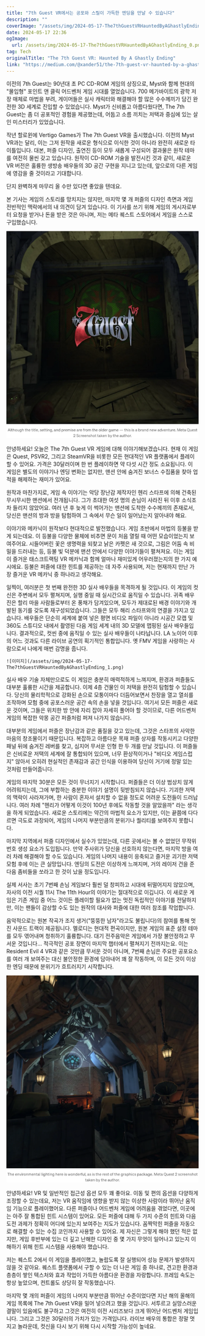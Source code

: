```yaml
---
title: "7th Guest VR에서는 공포와 스릴이 가득한 엔딩을 만날 수 있습니다"
description: ""
coverImage: "/assets/img/2024-05-17-The7thGuestVRHauntedByAGhastlyEnding_0.png"
date: 2024-05-17 22:36
ogImage: 
  url: /assets/img/2024-05-17-The7thGuestVRHauntedByAGhastlyEnding_0.png
tag: Tech
originalTitle: "The 7th Guest VR: Haunted By A Ghastly Ending"
link: "https://medium.com/@xander51/the-7th-guest-vr-haunted-by-a-ghastly-ending-b2922d765129"
---
```



이전의 7th Guest는 90년대 초 PC CD-ROM 게임의 상징으로, Myst와 함께 현대의 "몰입형" 포인트 앤 클릭 어드벤처 게임 시대를 열었습니다. 700 메가바이트의 광학 저장 매체로 마법을 부려, 게이머들은 실사 캐릭터와 해결해야 할 많은 수수께끼가 담긴 완전한 3D 세계로 진입할 수 있었습니다. Myst가 신비롭고 아름다웠다면, The 7th Guest는 좀 더 공포적인 경험을 제공했는데, 어둡고 소름 끼치는 저택과 중심에 있는 살인 미스터리가 있었습니다.

작년 할로윈에 Vertigo Games가 The 7th Guest VR을 출시했습니다. 이전의 Myst VR과는 달리, 이는 그저 원작을 새로운 형식으로 이식한 것이 아니라 완전히 새로운 타이틀입니다. 대본, 퍼즐 디자인, 출연진 등이 모두 새롭게 구성되어 결과물은 원작 테마를 여전히 물씬 갖고 있습니다. 원작이 CD-ROM 기술을 발전시킨 것과 같이, 새로운 VR 버전은 훌륭한 생방송 배우들의 3D 공간 구현을 지니고 있는데, 앞으로의 다른 게임에 영감을 줄 것이라고 기대합니다.

단지 완벽하게 마무리 올 수만 있다면 좋았을 텐데요.

본 기사는 게임의 스토리를 망치지는 않지만, 마지막 몇 개 퍼즐의 디자인 측면과 게임 전반적인 맥락에서의 내 의견이 담겨 있습니다. 이 기사를 쓰기 위해 게임의 게시자로부터 요청을 받거나 돈을 받은 것은 아니며, 저는 메타 퀘스트 스토어에서 게임을 스스로 구입했습니다.

<div class="content-ad"></div>

![The 7th Guest VR](/assets/img/2024-05-17-The7thGuestVRHauntedByAGhastlyEnding_0.png)

안녕하세요! 오늘은 The 7th Guest VR 게임에 대해 이야기해보겠습니다. 현재 이 게임은 Quest, PSVR2, 그리고 SteamVR을 비롯한 모든 현대적인 VR 플랫폼에서 플레이할 수 있어요. 가격은 30달러이며 한 번 플레이하면 약 다섯 시간 정도 소요됩니다. 이 게임은 별도의 이야기나 엔딩 변화는 없지만, 맨션 안에 숨겨진 보너스 수집품을 찾아 업적을 해제하는 재미가 있어요.

원작과 마찬가지로, 게임 속 이야기는 악당 장난감 제작자인 헨리 스타프에 의해 건축된 무시무시한 맨션에서 전개됩니다. 그가 초대한 여섯 명의 손님이 사라진 뒤 이후 소식조차 들리지 않았어요. 여러 년 후 늦게 이 썩어가는 맨션에 도착한 수수께끼의 존재로서, 당신은 맨션의 방과 방을 탐험하여 그 속에서 무슨 일이 일어났는지 알아내야 해요.

이야기와 메카닉이 원작보다 현대적으로 발전했습니다. 게임 초반에서 마법의 등불을 받게 되는데요. 이 등불을 다양한 물체에 비추면 문이 처음 열릴 때 어떤 모습이었는지 보여주어요. 시들어버린 꽃은 생명력을 되찾고 낡은 카펫은 새 것으로, 그림은 어둠 속 비밀을 드러내는 등, 등불 빛 덕분에 맨션 안에서 다양한 이야기들이 펼쳐져요. 이는 게임이 즐거운 태스크트랙팅 VR 메카닉과 함께 얼마나 재미있게 어우러졌는지의 한 가지 예시에요. 등불은 퍼즐에 대한 힌트를 제공하는 데 자주 사용되며, 저는 현재까지 만난 가장 즐거운 VR 메카닉 중 하나라고 생각해요.

<div class="content-ad"></div>

일찍이, 여러분은 첫 번째 완전한 3D 실사 배우들을 목격하게 될 것입니다. 이 게임의 컷 신은 주변에서 모두 펼쳐지며, 실행 중일 때 실시간으로 움직일 수 있습니다. 귀족 배우진은 할리 마을 사람들로부터 온 풍채가 담겨있으며, 모두가 제대로된 배경 이야기와 개발된 동기를 갖도록 재구성되었습니다. 그들은 모두 해리 스타프와의 연결을 가지고 있습니다. 배우들은 단순히 세계에 붙여 넣은 평면 비디오 파일이 아니라 시공간 모캡 및 360도 스튜디오 내에서 촬영된 다음 게임 세계 내의 3D 모델에 맵핑된 실사 배우들입니다. 결과적으로, 컷씬 중에 움직일 수 있는 실사 배우들이 나타납니다. LA 노이어 이후의 어느 것과도 다른 라이브 공연의 획기적인 통합입니다. 옛 FMV 게임을 사랑하는 사람으로서 나에게 매번 감명을 줍니다.

```
![이미지](/assets/img/2024-05-17-The7thGuestVRHauntedByAGhastlyEnding_1.png)
```

실사 배우 기술 자체만으로도 이 게임은 충분히 매력적하게 느껴지며, 환경과 퍼즐들도 대부분 훌륭한 시간을 제공합니다. 이제 4층 건물인 이 저택을 완전히 탐험할 수 있습니다. 당신의 물리학적으로 강화된 손으로 모퉁이마다 더듬어보면서 찬장을 열고 열쇠를 조작하며 모험 중에 공포스러운 공간 속의 손을 넣을 것입니다. 여기서 모든 퍼즐은 새로운 것이며, 그들은 위치한 방 안에 자리 잡아 자세히 풀어야 할 것이므로, 다른 어드벤처 게임의 복잡한 악몽 공간 퍼즐처럼 퍼져 나가지 않습니다.

대부분의 게임에서 퍼즐은 장난감과 같은 품질을 갖고 있는데, 그것은 스타프의 사악한 마음의 창조물이기 때문입니다. 복잡하고 아름다운 목재 퍼즐 상자를 작동시키고 다양한 패널 뒤에 숨겨진 레버를 찾고, 심지어 무서운 인형 한 두 개를 만날 것입니다. 이 퍼즐들은 신비로운 저택의 세계에 잘 통합되어 있으며, 너무 환상적이거나 "비디오 게임스럽지" 않아서 오히려 현실적인 존재감과 공간 인식을 이용하여 당신이 거기에 정말 있는 것처럼 만들어줍니다.

<div class="content-ad"></div>

게임의 마지막 30분은 모든 것이 무너지기 시작합니다. 퍼즐들은 더 이상 범상치 않게 어려워지는데, 그에 부합하는 충분한 이야기 설명이 뒷받침되지 않습니다. 기괴한 저택의 맥락이 사라져가며, 한 사람이 혼자서 설치할 수 없을 정도로 어려운 도전들이 드러납니다. 여러 차례 "헨리가 어떻게 이것이 100년 후에도 작동할 것을 알았을까" 라는 생각을 하게 되었습니다. 새로운 스토리에는 약간의 마법적 요소가 있지만, 이는 끝쯤에 다다르면 극도로 과장되어, 게임의 나머지 부분만큼의 분위기나 퀄리티를 보여주지 못합니다.

마지막 지역에서 퍼즐 디자인에서 실수가 있었는데, 다른 곳에서는 볼 수 없었던 무작위 번호 생성 요소가 도입됩니다. 만약 주사위가 당신을 선호하지 않는다면, 마지막 방을 여러 차례 해결해야 할 수도 있습니다. 게임의 나머지 내용이 응축되고 즐거운 괴기한 저택 모험 후에 이는 큰 실망입니다. 엔딩의 도전은 이상하게 느껴지며, 거의 레이저 건을 준 다음 좀비들을 쏘라고 한 것이 났을 정도입니다.

실제 서사는 초기 7번째 손님 게임보다 훨씬 덜 창피하고 시대에 뒤떨어지지 않았으며, 자사의 이전 시퀄 11시 The 11th Hour의 이야기는 절대적으로 이깁니다. 이 새로운 게임은 기존 게임 중 어느 것이든 플레이할 필요가 없는 멋진 독립적인 이야기를 전달하지만, 이는 팬들이 감상할 수도 있는 원작의 대사와 퍼즐에 대한 여러 참조를 작업합니다.

음악적으로는 원본 작곡가 조지 생거("뚱뚱한 남자"라고도 불립니다)의 참여를 통해 멋진 사운드 트랙이 제공됩니다. 멜로디는 현대적 편곡이지만, 원본 게임의 표준 설정 테마를 모두 엮어내며 청취하기 훌륭합니다. 대기 전주음악은 게임에서 가장 불안정하고 무서운 것입니다... 적극적인 공포 장면이 마지막 챕터에서 펼쳐지기 전까지는요. 이는 Resident Evil 4 VR과 같은 것만큼 무서운 것이 아니며, 7번째 손님은 주요한 공포요소를 여러 개 보여주는 대신 불안정한 환경에 담아내어 꽤 잘 작동하며, 이 모든 것이 이상한 엔딩 때문에 분위기가 흐트러지기 시작합니다.

<div class="content-ad"></div>

![The 7th Guest VR](/assets/img/2024-05-17-The7thGuestVRHauntedByAGhastlyEnding_2.png)

안녕하세요! VR 및 일반적인 접근성 옵션 모두 꽤 좋아요. 이동 및 편의 옵션을 다양하게 조정할 수 있는데요, 저는 VR 움직임에 영향을 받지 않는 이상한 사람이라 뛰어난 움직임 기능으로 플레이했어요. 다른 퍼즐이나 어드벤처 게임에 어려움을 겪었다면, 이곳에는 아주 잘 통합된 힌트 시스템이 있어요. 모든 퍼즐에 대해 두 가지 수준의 힌트와 다음 도전 과제가 정확히 어디에 있는지 보여주는 지도가 있습니다. 꼼짝막힌 퍼즐을 자동으로 해결할 수 있는 수집 코인까지 사용할 수 있어요. 제 자신은 그렇게 해야 했던 적은 없지만, 게임 후반부에 있는 더 깊고 난해한 디자인 중 몇 가지 무엇이 일어나고 있는지 이해하기 위해 힌트 시스템을 사용해야 했습니다.

저는 퀘스트 2에서 이 게임을 플레이했고, 놀랍도록 잘 실행되어 성능 문제가 발생하지 않을 것 같아요. 퀘스트 플랫폼에서 구할 수 있는 더 나은 게임 중 하나로, 견고한 환경과 층층이 쌓인 텍스처와 효과 작업이 가득한 아름다운 환경을 자랑합니다. 프레임 속도는 항상 높았으며, 컨트롤도 상당히 잘 작동했습니다.

마지막 몇 개의 퍼즐이 게임의 나머지 부분만큼 뛰어난 수준이었다면 지난 해의 올해의 게임 목록에 The 7th Guest VR을 밀어 넣으려고 했을 것입니다. 서투르고 실망스러운 결말이 있음에도 불구하고 그것은 여전히 이전 시리즈보다 크게 뛰어난 어드벤처 게임입니다. 그리고 그것은 30달러의 가치가 있는 가격입니다. 라이브 배우의 통합은 정말 멋지고 놀라운데, 컷신을 다시 보기 위해 다시 시작할 가능성이 높네요.